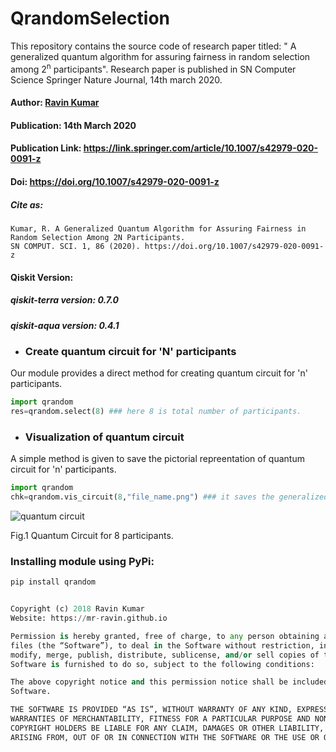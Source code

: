 # QrandomSelection
This repository contains the source code of research paper titled: " A generalized quantum algorithm for assuring fairness in random selection among 2<sup>n</sup> participants". Research paper is published in SN Computer Science Springer Nature Journal, 14th march 2020.

#### Author: [Ravin Kumar](https://mr-ravin.github.io/)

#### Publication: 14th March 2020

#### Publication Link: https://link.springer.com/article/10.1007/s42979-020-0091-z

#### Doi: https://doi.org/10.1007/s42979-020-0091-z

##### Cite as:
```
Kumar, R. A Generalized Quantum Algorithm for Assuring Fairness in Random Selection Among 2N Participants. 
SN COMPUT. SCI. 1, 86 (2020). https://doi.org/10.1007/s42979-020-0091-z
```

#### Qiskit Version:
##### qiskit-terra version: 0.7.0
##### qiskit-aqua version: 0.4.1

- ### Create quantum circuit for 'N' participants
Our module provides a direct method for creating quantum circuit for 'n' participants.
```python
import qrandom
res=qrandom.select(8) ### here 8 is total number of participants.
```
- ### Visualization of quantum circuit
A simple method is given to save the pictorial repreentation of quantum circuit for 'n' participants.
```python
import qrandom
chk=qrandom.vis_circuit(8,"file_name.png") ### it saves the generalized quantum circuit for 8 participants in file_name.png file. 
```

![quantum circuit](https://github.com/mr-ravin/QrandomSelection/blob/master/quantum_circuit.png)

Fig.1 Quantum Circuit for 8 participants.

### Installing module using PyPi:
```python
pip install qrandom
```

```python

Copyright (c) 2018 Ravin Kumar
Website: https://mr-ravin.github.io

Permission is hereby granted, free of charge, to any person obtaining a copy of this software and associated documentation 
files (the “Software”), to deal in the Software without restriction, including without limitation the rights to use, copy, 
modify, merge, publish, distribute, sublicense, and/or sell copies of the Software, and to permit persons to whom the 
Software is furnished to do so, subject to the following conditions:

The above copyright notice and this permission notice shall be included in all copies or substantial portions of the 
Software.

THE SOFTWARE IS PROVIDED “AS IS”, WITHOUT WARRANTY OF ANY KIND, EXPRESS OR IMPLIED, INCLUDING BUT NOT LIMITED TO THE 
WARRANTIES OF MERCHANTABILITY, FITNESS FOR A PARTICULAR PURPOSE AND NONINFRINGEMENT. IN NO EVENT SHALL THE AUTHORS OR 
COPYRIGHT HOLDERS BE LIABLE FOR ANY CLAIM, DAMAGES OR OTHER LIABILITY, WHETHER IN AN ACTION OF CONTRACT, TORT OR OTHERWISE, 
ARISING FROM, OUT OF OR IN CONNECTION WITH THE SOFTWARE OR THE USE OR OTHER DEALINGS IN THE SOFTWARE.
